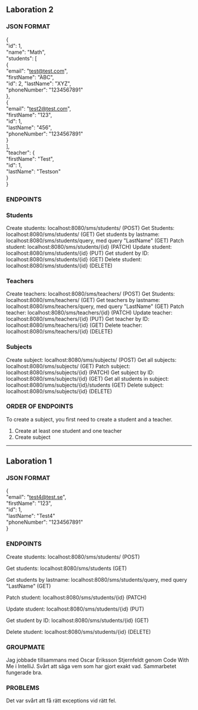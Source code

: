 ## Laboration 2

### JSON FORMAT
{\
"id": 1,\
"name": "Math",\
"students": [\
{\
"email": "test@test.com",\
"firstName": "ABC",\
"id": 2,
"lastName": "XYZ",\
"phoneNumber": "1234567891"\
},\
{\
"email": "test2@test.com",\
"firstName": "123",\
"id": 1,\
"lastName": "456",\
"phoneNumber": "1234567891"\
}\
],\
"teacher": {\
"firstName": "Test",\
"id": 1,\
"lastName": "Testson"\
}\
}

### ENDPOINTS
### Students
Create students: localhost:8080/sms/students/ (POST)
Get Students: localhost:8080/sms/students/ (GET)
Get students by lastname: localhost:8080/sms/students/query, med query "LastName" (GET)
Patch student: localhost:8080/sms/students/{id} (PATCH)
Update student: localhost:8080/sms/students/{id} (PUT)
Get student by ID: localhost:8080/sms/students/{id} (GET)
Delete student: localhost:8080/sms/students/{id} (DELETE)

### Teachers
Create teachers: localhost:8080/sms/teachers/ (POST)
Get Students: localhost:8080/sms/teachers/ (GET)
Get teachers by lastname: localhost:8080/sms/teachers/query, med query "LastName" (GET)
Patch teacher: localhost:8080/sms/teachers/{id} (PATCH)
Update teacher: localhost:8080/sms/teachers/{id} (PUT)
Get teacher by ID: localhost:8080/sms/teachers/{id} (GET)
Delete teacher: localhost:8080/sms/teachers/{id} (DELETE)

### Subjects
Create subject: localhost:8080/sms/subjects/ (POST)
Get all subjects: localhost:8080/sms/subjects/ (GET)
Patch subject: localhost:8080/sms/subjects/{id} (PATCH)
Get subject by ID: localhost:8080/sms/subjects/{id} (GET)
Get all students in subject: localhost:8080/sms/subjects/{id}/students (GET)
Delete subject: localhost:8080/sms/subjects/{id} (DELETE)

### ORDER OF ENDPOINTS
To create a subject, you first need to create a student and a teacher.
1. Create at least one student and one teacher
2. Create subject

____________________________________________________________________________

## Laboration 1

### JSON FORMAT

{\
"email": "test4@test.se",\
"firstName": "123",\
"id": 1,\
"lastName": "Test4"\
"phoneNumber": "1234567891"\
}

### ENDPOINTS 

Create students: localhost:8080/sms/students/ (POST)

Get students: localhost:8080/sms/students (GET)

Get students by lastname: localhost:8080/sms/students/query, med query "LastName" (GET)

Patch student: localhost:8080/sms/students/{id} (PATCH)

Update student: localhost:8080/sms/students/{id} (PUT)

Get student by ID: localhost:8080/sms/students/{id} (GET)

Delete student: localhost:8080/sms/students/{id} (DELETE)

### GROUPMATE

Jag jobbade tillsammans med Oscar Eriksson Stjernfeldt genom Code With Me i IntelliJ.
Svårt att säga vem som har gjort exakt vad. Sammarbetet fungerade bra.

### PROBLEMS

Det var svårt att få rätt exceptions vid rätt fel.